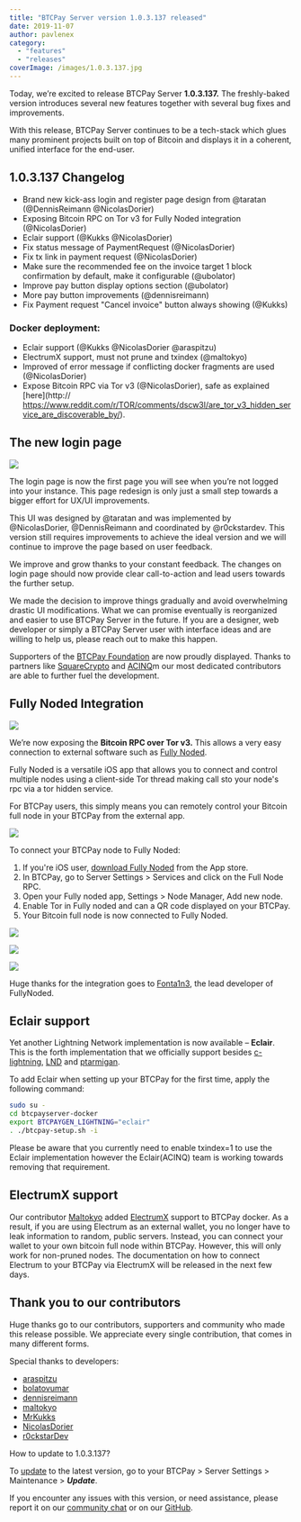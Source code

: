 ```yaml
---
title: "BTCPay Server version 1.0.3.137 released"
date: 2019-11-07
author: pavlenex
category:
  - "features"
  - "releases"
coverImage: /images/1.0.3.137.jpg
---
```


Today, we’re excited to release BTCPay Server **1.0.3.137.** The freshly-baked version introduces several new features together with several bug fixes and improvements.

With this release, BTCPay Server continues to be a tech-stack which glues many prominent projects built on top of Bitcoin and displays it in a coherent, unified interface for the end-user.

## 1.0.3.137 Changelog

- Brand new kick-ass login and register page design from @taratan (@DennisReimann @NicolasDorier)
- Exposing Bitcoin RPC on Tor v3 for Fully Noded integration (@NicolasDorier)
- Eclair support (@Kukks @NicolasDorier)
- Fix status message of PaymentRequest (@NicolasDorier)
- Fix tx link in payment request (@NicolasDorier)
- Make sure the recommended fee on the invoice target 1 block confirmation by default, make it configurable (@ubolator)
- Improve pay button display options section (@ubolator)
- More pay button improvements (@dennisreimann)
- Fix Payment request "Cancel invoice" button always showing (@Kukks)

### Docker deployment:

- Eclair support (@Kukks @NicolasDorier @araspitzu)
- ElectrumX support, must not prune and txindex (@maltokyo)
- Improved of error message if conflicting docker fragments are used (@NicolasDorier)
- Expose Bitcoin RPC via Tor v3 (@NicolasDorier), safe as explained [here](http:// https://www.reddit.com/r/TOR/comments/dscw3l/are_tor_v3_hidden_service_are_discoverable_by/).

## The new login page

![](/images/Screenshot-2019-11-07-at-16.27.48-1024x573.png)

The login page is now the first page you will see when you’re not logged into your instance. This page redesign is only just a small step towards a bigger effort for UX/UI improvements.

This UI was designed by @taratan and was implemented by @NicolasDorier, @DennisReimann and coordinated by @r0ckstardev. This version still requires improvements to achieve the ideal version and we will continue to improve the page based on user feedback.

We improve and grow thanks to your constant feedback. The changes on login page should now provide clear call-to-action and lead users towards the further setup.

We made the decision to improve things gradually and avoid overwhelming drastic UI modifications. What we can promise eventually is reorganized and easier to use BTCPay Server in the future. If you are a designer, web developer or simply a BTCPay Server user with interface ideas and are willing to help us, please reach out to make this happen.

Supporters of the [BTCPay Foundation](https://foundation.btcpayserver.org/) are now proudly displayed. Thanks to partners like [SquareCrypto](https://twitter.com/sqcrypto) and [ACINQ](https://acinq.co/)m our most dedicated contributors are able to further fuel the development.

## Fully Noded Integration

![](/images/Screenshot-2019-11-07-at-13.07.53-1024x538.png)

We’re now exposing the **Bitcoin RPC over Tor v3.** This allows a very easy connection to external software such as [Fully Noded](https://apps.apple.com/us/app/fully-noded/id1436425586).

Fully Noded is a versatile iOS app that allows you to connect and control multiple nodes using a client-side Tor thread making call sto your node's rpc via a tor hidden service.

For BTCPay users, this simply means you can remotely control your Bitcoin full node in your BTCPay from the external app.

![](/images/2019-11-07_13-55-30-1024x507.png)

To connect your BTCPay node to Fully Noded:

1. If you're iOS user, [download Fully Noded](https://apps.apple.com/us/app/fully-noded/id1436425586) from the App store.
2. In BTCPay, go to Server Settings > Services and click on the Full Node RPC.
3. Open your Fully noded app, Settings > Node Manager, Add new node.
4. Enable Tor in Fully noded and can a QR code displayed on your BTCPay.
5. Your Bitcoin full node is now connected to Fully Noded.

![](/images/IMG_3254-576x1024.jpg)

![](/images/IMG_3256-576x1024.jpg)

![](/images/IMG_3259-576x1024.jpg)


Huge thanks for the integration goes to [Fonta1n3](https://github.com/Fonta1n3/), the lead developer of FullyNoded.

## Eclair support

Yet another Lightning Network implementation is now available – **Eclair**. This is the forth implementation that we officially support besides [c-lightning](https://github.com/ElementsProject/lightning), [LND](https://github.com/lightningnetwork/lnd) and [ptarmigan](https://github.com/nayutaco/ptarmigan).

To add Eclair when setting up your BTCPay for the first time, apply the following command:

```bash
sudo su -
cd btcpayserver-docker
export BTCPAYGEN_LIGHTNING="eclair"
. ./btcpay-setup.sh -i
```

Please be aware that you currently need to enable txindex=1 to use the Eclair implementation however the Eclair(ACINQ) team is working towards removing that requirement.

## ElectrumX support

Our contributor [Maltokyo](https://github.com/maltokyo) added [ElectrumX](https://github.com/kyuupichan/electrumx) support to BTCPay docker. As a result, if you are using Electrum as an external wallet, you no longer have to leak information to random, public servers. Instead, you can connect your wallet to your own bitcoin full node within BTCPay. However, this will only work for non-pruned nodes. The documentation on how to connect Electrum to your BTCPay via ElectrumX will be released in the next few days.

## Thank you to our contributors

Huge thanks go to our contributors, supporters and community who made this release possible. We appreciate every single contribution, that comes in many different forms.

Special thanks to developers:

- [araspitzu](http://github.com/araspitzu)
- [bolatovumar](http://github.com/bolatovumar)
- [dennisreimann](https://github.com/dennisreimann/)
- [maltokyo](https://github.com/maltokyo/)
- [MrKukks](https://github.com/Kukks/)
- [NicolasDorier](https://github.com/NicolasDorier/)
- [r0ckstarDev](https://github.com/rockstardev/)

How to update to 1.0.3.137?

To [update](https://docs.btcpayserver.org/faq-and-common-issues/faq-serversettings#how-to-update-btcpay-server) to the latest version, go to your BTCPay > Server Settings > Maintenance > _**Update**_.

If you encounter any issues with this version, or need assistance, please report it on our [community chat](https://chat.btcpayserver.org/) or on our [GitHub](https://github.com/btcpayserver/btcpayserver/issues).

